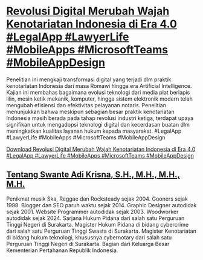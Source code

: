 # [Revolusi Digital Merubah Wajah Kenotariatan Indonesia di Era 4.0 #LegalApp #LawyerLife #MobileApps #MicrosoftTeams #MobileAppDesign](https://swanteadikrisna.com/legaltech/website/44/revolusi-digital-kenotariatan-indonesia-era-4-0/)

Penelitian ini mengkaji transformasi digital yang terjadi dlm praktik kenotariatan Indonesia dari masa Romawi hingga era Artificial Intelligence. Kajian ini membahas bagaimana evolusi teknologi dari media plat berlapis lilin, mesin ketik mekanik, komputer, hingga sistem elektronik modern telah mengubah efisiensi dan efektivitas pelayanan notaris. Penelitian menunjukkan bahwa meskipun sebagian besar praktik kenotariatan Indonesia masih berada pada tahap revolusi industri ketiga, terdapat upaya signifikan untuk mengadopsi teknologi digital dan kecerdasan buatan dlm meningkatkan kualitas layanan hukum kepada masyarakat. #LegalApp #LawyerLife #MobileApps #MicrosoftTeams #MobileAppDesign 

[Download Revolusi Digital Merubah Wajah Kenotariatan Indonesia di Era 4.0 #LegalApp #LawyerLife #MobileApps #MicrosoftTeams #MobileAppDesign](https://swanteadikrisna.com/legaltech/website/44/revolusi-digital-kenotariatan-indonesia-era-4-0/)


## [Tentang Swante Adi Krisna, S.H., M.H., M.H., M.H.](https://swanteadikrisna.com/)

Penikmat musik Ska, Reggae dan Rocksteady sejak 2004. Gooners sejak 1998. Blogger dan SEO paruh waktu sejak 2014. Graphic Designer autodidak sejak 2001. Website Programmer autodidak sejak 2003. Woodworker autodidak sejak 2024. Sarjana Hukum Pidana dari salah satu Perguruan Tinggi Negeri di Surakarta. Magister Hukum Pidana di bidang cybercrime dari salah satu Perguruan Tinggi Swasta di Surakarta. Magister Kenotariatan di bidang hukum teknologi, khususnya cybernotary dari salah satu Perguruan Tinggi Negeri di Surakarta. Bagian dari Keluarga Besar Kementerian Pertahanan Republik Indonesia.